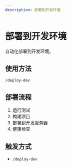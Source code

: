 ```yaml
---
description: 部署到开发环境
---
```


# 部署到开发环境

自动化部署到开发环境。

## 使用方法

```
/deploy-dev
```

## 部署流程

1. 运行测试
2. 构建项目
3. 部署到开发服务器
4. 健康检查

## 触发方式

- `/deploy-dev`
